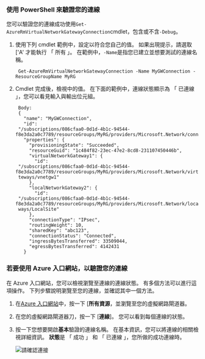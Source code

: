 ### <a name="to-verify-your-connection-by-using-powershell"></a>使用 PowerShell 來驗證您的連線

您可以驗證您的連線成功使用`Get-AzureRmVirtualNetworkGatewayConnection`cmdlet，包含或不含`-Debug`。 

1. 使用下列 cmdlet 範例中，設定以符合您自己的值。 如果出現提示，請選取 ['A' 才能執行 「 所有 」。 在範例中，`-Name`是指您已建立並想要測試的連線名稱。

        Get-AzureRmVirtualNetworkGatewayConnection -Name MyGWConnection -ResourceGroupName MyRG

2. Cmdlet 完成後，檢視中的值。 在下面的範例中，連線狀態顯示為 「 已連線 」，您可以看見輸入與輸出位元組。

        Body:
        {
          "name": "MyGWConnection",
          "id":
        "/subscriptions/086cfaa0-0d1d-4b1c-94544-f8e3da2a0c7789/resourceGroups/MyRG/providers/Microsoft.Network/connections/MyGWConnection",
          "properties": {
            "provisioningState": "Succeeded",
            "resourceGuid": "1c484f82-23ec-47e2-8cd8-231107450446b",
            "virtualNetworkGateway1": {
              "id":
        "/subscriptions/086cfaa0-0d1d-4b1c-94544-f8e3da2a0c7789/resourceGroups/MyRG/providers/Microsoft.Network/virtualNetworkGa
        teways/vnetgw1"
            },
            "localNetworkGateway2": {
              "id":
        "/subscriptions/086cfaa0-0d1d-4b1c-94544-f8e3da2a0c7789/resourceGroups/MyRG/providers/Microsoft.Network/localNetworkGate
        ways/LocalSite"
            },
            "connectionType": "IPsec",
            "routingWeight": 10,
            "sharedKey": "abc123",
            "connectionStatus": "Connected",
            "ingressBytesTransferred": 33509044,
            "egressBytesTransferred": 4142431
          }

### <a name="to-verify-your-connection-by-using-the-azure-portal"></a>若要使用 Azure 入口網站，以驗證您的連線

在 Azure 入口網站，您可以檢視瀏覽至連線的連線狀態。 有多個方法可以進行這項操作。 下列步驟說明瀏覽至您的連線，並確認其中一個方法。

1. 在[Azure 入口網站](http://portal.azure.com)中，按一下 [**所有資源**，並瀏覽至您的虛擬網路閘道器。
2. 在您的虛擬網路閘道器刀，按一下 [**連線**]。 您可以看到每個連線的狀態。
3. 按一下您想要開啟**基本**驗證的連線名稱。 在基本資訊，您可以將連線的相關檢視詳細資訊。 **狀態**是 「 成功 」 和 「 已連線 」，您所做的成功連線時。

    ![請確認連接](./media/vpn-gateway-verify-connection-rm-include/connectionsucceeded.png)